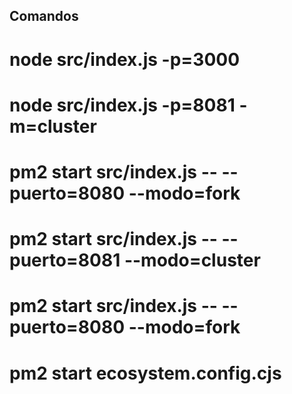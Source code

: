 ## Comandos

# node src/index.js -p=3000
# node src/index.js -p=8081 -m=cluster
# pm2 start src/index.js -- --puerto=8080 --modo=fork
# pm2 start src/index.js -- --puerto=8081 --modo=cluster
# pm2 start src/index.js -- --puerto=8080 --modo=fork
# pm2 start ecosystem.config.cjs